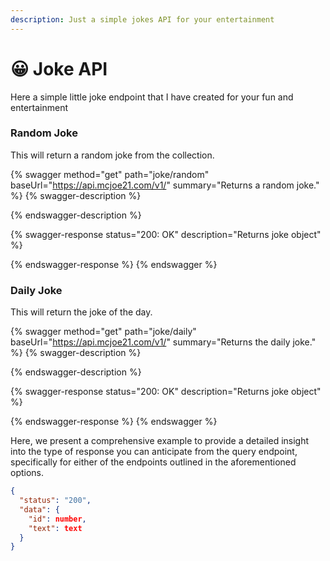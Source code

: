 ```yaml
---
description: Just a simple jokes API for your entertainment
---
```


# 😀 Joke API

Here a simple little joke endpoint that I have created for your fun and entertainment

### Random Joke

This will return a random joke from the collection.

{% swagger method="get" path="joke/random" baseUrl="https://api.mcjoe21.com/v1/" summary="Returns a random joke." %}
{% swagger-description %}

{% endswagger-description %}

{% swagger-response status="200: OK" description="Returns joke object" %}

{% endswagger-response %}
{% endswagger %}

### Daily Joke

This will return the joke of the day.

{% swagger method="get" path="joke/daily" baseUrl="https://api.mcjoe21.com/v1/" summary="Returns the daily joke." %}
{% swagger-description %}

{% endswagger-description %}

{% swagger-response status="200: OK" description="Returns joke object" %}

{% endswagger-response %}
{% endswagger %}

Here, we present a comprehensive example to provide a detailed insight into the type of response you can anticipate from the query endpoint, specifically for either of the endpoints outlined in the aforementioned options.

```json
{
  "status": "200",
  "data": {
    "id": number,
    "text": text
  }
}
```
